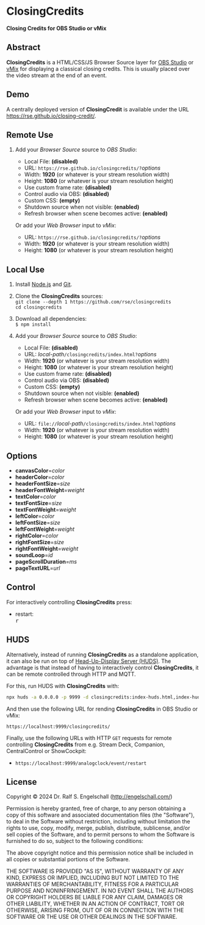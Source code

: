 
ClosingCredits
==============

**Closing Credits for OBS Studio or vMix**

Abstract
--------

**ClosingCredits** is a HTML/CSS/JS Browser Source layer for [OBS
Studio](http://obsproject.com/) or [vMix](https://www.vmix.com/) for
displaying a classical closing credits. This is usually placed over
the video stream at the end of an event.

Demo
----

A centrally deployed version of **ClosingCredit** is available under
the URL https://rse.github.io/closing-credit/.

Remote Use
----------

1. Add your *Browser Source* source to *OBS Studio*:

   - Local File: **(disabled)**
   - URL: `https://rse.github.io/closingcredits/?`*options*
   - Width: **1920** (or whatever is your stream resolution width)
   - Height: **1080** (or whatever is your stream resolution height)
   - Use custom frame rate: **(disabled)**
   - Control audio via OBS: **(disabled)**
   - Custom CSS: **(empty)**
   - Shutdown source when not visible: **(enabled)**
   - Refresh browser when scene becomes active: **(enabled)**

   Or add your *Web Browser* input to *vMix*:

   - URL: `https://rse.github.io/closingcredits/?`*options*
   - Width: **1920** (or whatever is your stream resolution width)
   - Height: **1080** (or whatever is your stream resolution height)

Local Use
---------

1. Install [Node.js](https://nodejs.org/) and [Git](https://git-scm.com/).

2. Clone the **ClosingCredits** sources:<br/>
   `git clone --depth 1 https://github.com/rse/closingcredits`<br/>
   `cd closingcredits`<br/>

3. Download all dependencies:<br/>
   `$ npm install`

4. Add your *Browser Source* source to *OBS Studio*:

   - Local File: **(disabled)**
   - URL: *local-path*`/closingcredits/index.html?`*options*
   - Width: **1920** (or whatever is your stream resolution width)
   - Height: **1080** (or whatever is your stream resolution height)
   - Use custom frame rate: **(disabled)**
   - Control audio via OBS: **(disabled)**
   - Custom CSS: **(empty)**
   - Shutdown source when not visible: **(enabled)**
   - Refresh browser when scene becomes active: **(enabled)**

   Or add your *Web Browser* input to *vMix*:

   - URL: `file://`*local-path*`/closingcredits/index.html?`*options*
   - Width: **1920** (or whatever is your stream resolution width)
   - Height: **1080** (or whatever is your stream resolution height)

Options
-------

- **canvasColor**=*color*
- **headerColor**=*color*
- **headerFontSize**=*size*
- **headerFontWeight**=*weight*
- **textColor**=*color*
- **textFontSize**=*size*
- **textFontWeight**=*weight*
- **leftColor**=*color*
- **leftFontSize**=*size*
- **leftFontWeight**=*weight*
- **rightColor**=*color*
- **rightFontSize**=*size*
- **rightFontWeight**=*weight*
- **soundLoop**=*id*
- **pageScrollDuration**=*ms*
- **pageTextURL**=*url*

Control
-------

For interactively controlling **ClosingCredits** press:

- restart:<br/>
  <kbd>r</kbd>

HUDS
----

Alternatively, instead of running **ClosingCredits** as a standalone
application, it can also be run on top of [Head-Up-Display Server
(HUDS)](https://github.com/rse/huds). The advantage is that instead
of having to interactively control **ClosingCredits**, it can be remote
controlled through HTTP and MQTT.

For this, run HUDS with **ClosingCredits** with:

```sh
npx huds -a 0.0.0.0 -p 9999 -d closingcredits:index-huds.html,index-huds.yaml
```

And then use the following URL for rending **ClosingCredits** in OBS Studio or vMix:

`https://localhost:9999/closingcredits/`

Finally, use the following URLs with HTTP `GET` requests for remote
controlling **ClosingCredits** from e.g. Stream Deck, Companion,
CentralControl or ShowCockpit:

- `https://localhost:9999/analogclock/event/restart`

License
-------

Copyright &copy; 2024 Dr. Ralf S. Engelschall (http://engelschall.com/)

Permission is hereby granted, free of charge, to any person obtaining
a copy of this software and associated documentation files (the
"Software"), to deal in the Software without restriction, including
without limitation the rights to use, copy, modify, merge, publish,
distribute, sublicense, and/or sell copies of the Software, and to
permit persons to whom the Software is furnished to do so, subject to
the following conditions:

The above copyright notice and this permission notice shall be included
in all copies or substantial portions of the Software.

THE SOFTWARE IS PROVIDED "AS IS", WITHOUT WARRANTY OF ANY KIND,
EXPRESS OR IMPLIED, INCLUDING BUT NOT LIMITED TO THE WARRANTIES OF
MERCHANTABILITY, FITNESS FOR A PARTICULAR PURPOSE AND NONINFRINGEMENT.
IN NO EVENT SHALL THE AUTHORS OR COPYRIGHT HOLDERS BE LIABLE FOR ANY
CLAIM, DAMAGES OR OTHER LIABILITY, WHETHER IN AN ACTION OF CONTRACT,
TORT OR OTHERWISE, ARISING FROM, OUT OF OR IN CONNECTION WITH THE
SOFTWARE OR THE USE OR OTHER DEALINGS IN THE SOFTWARE.

